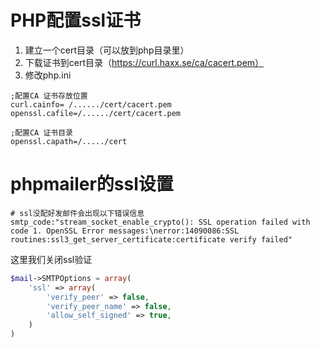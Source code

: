 # PHP配置ssl证书
1. 建立一个cert目录（可以放到php目录里）
2. 下载证书到cert目录（https://curl.haxx.se/ca/cacert.pem）
3. 修改php.ini
```
;配置CA 证书存放位置
curl.cainfo= /....../cert/cacert.pem
openssl.cafile=/....../cert/cacert.pem

;配置CA 证书目录
openssl.capath=/...../cert
```

# phpmailer的ssl设置
```
# ssl没配好发邮件会出现以下错误信息
smtp_code:"stream_socket_enable_crypto(): SSL operation failed with code 1. OpenSSL Error messages:\nerror:14090086:SSL routines:ssl3_get_server_certificate:certificate verify failed"
```

这里我们关闭ssl验证
```php
$mail->SMTPOptions = array(
    'ssl' => array(
        'verify_peer' => false,
        'verify_peer_name' => false,
        'allow_self_signed' => true,
    )
)
```

